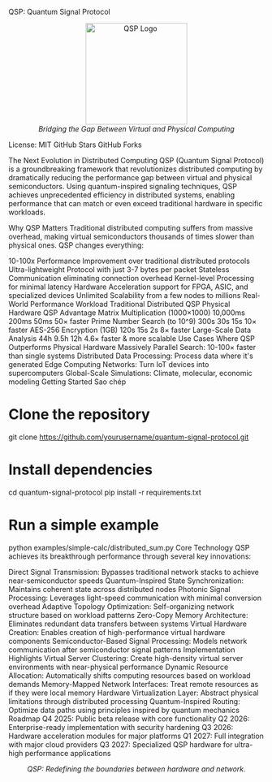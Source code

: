 QSP: Quantum Signal Protocol
<p align="center"> <img src="https://via.placeholder.com/200x200?text=QSP" alt="QSP Logo" width="200"/> <br> <em>Bridging the Gap Between Virtual and Physical Computing</em> </p>
License: MIT
GitHub Stars
GitHub Forks

The Next Evolution in Distributed Computing
QSP (Quantum Signal Protocol) is a groundbreaking framework that revolutionizes distributed computing by dramatically reducing the performance gap between virtual and physical semiconductors. Using quantum-inspired signaling techniques, QSP achieves unprecedented efficiency in distributed systems, enabling performance that can match or even exceed traditional hardware in specific workloads.

Why QSP Matters
Traditional distributed computing suffers from massive overhead, making virtual semiconductors thousands of times slower than physical ones. QSP changes everything:

10-100x Performance Improvement over traditional distributed protocols
Ultra-lightweight Protocol with just 3-7 bytes per packet
Stateless Communication eliminating connection overhead
Kernel-level Processing for minimal latency
Hardware Acceleration support for FPGA, ASIC, and specialized devices
Unlimited Scalability from a few nodes to millions
Real-World Performance
Workload	Traditional Distributed	QSP	Physical Hardware	QSP Advantage
Matrix Multiplication (1000×1000)	10,000ms	200ms	50ms	50× faster
Prime Number Search (to 10^9)	300s	30s	15s	10× faster
AES-256 Encryption (1GB)	120s	15s	2s	8× faster
Large-Scale Data Analysis	44h	9.5h	12h	4.6× faster & more scalable
Use Cases Where QSP Outperforms Physical Hardware
Massively Parallel Search: 10-100× faster than single systems
Distributed Data Processing: Process data where it's generated
Edge Computing Networks: Turn IoT devices into supercomputers
Global-Scale Simulations: Climate, molecular, economic modeling
Getting Started
Sao chép
# Clone the repository
git clone https://github.com/yourusername/quantum-signal-protocol.git

# Install dependencies
cd quantum-signal-protocol
pip install -r requirements.txt

# Run a simple example
python examples/simple-calc/distributed_sum.py
Core Technology
QSP achieves its breakthrough performance through several key innovations:

Direct Signal Transmission: Bypasses traditional network stacks to achieve near-semiconductor speeds
Quantum-Inspired State Synchronization: Maintains coherent state across distributed nodes
Photonic Signal Processing: Leverages light-speed communication with minimal conversion overhead
Adaptive Topology Optimization: Self-organizing network structure based on workload patterns
Zero-Copy Memory Architecture: Eliminates redundant data transfers between systems
Virtual Hardware Creation: Enables creation of high-performance virtual hardware components
Semiconductor-Based Signal Processing: Models network communication after semiconductor signal patterns
Implementation Highlights
Virtual Server Clustering: Create high-density virtual server environments with near-physical performance
Dynamic Resource Allocation: Automatically shifts computing resources based on workload demands
Memory-Mapped Network Interfaces: Treat remote resources as if they were local memory
Hardware Virtualization Layer: Abstract physical limitations through distributed processing
Quantum-Inspired Routing: Optimize data paths using principles inspired by quantum mechanics
Roadmap
Q4 2025: Public beta release with core functionality
Q2 2026: Enterprise-ready implementation with security hardening
Q3 2026: Hardware acceleration modules for major platforms
Q1 2027: Full integration with major cloud providers
Q3 2027: Specialized QSP hardware for ultra-high performance applications
<p align="center"> <em>QSP: Redefining the boundaries between hardware and network.</em> </p>
